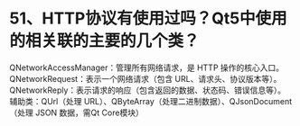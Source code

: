 # 51、HTTP协议有使用过吗？Qt5中使用的相关联的主要的几个类？

QNetworkAccessManager：管理所有网络请求，是 HTTP 操作的核心入口。
QNetworkRequest：表示一个网络请求（包含 URL、请求头、协议版本等）。
QNetworkReply：表示请求的响应（包含返回的数据、状态码、错误信息等）。
辅助类：QUrl（处理 URL）、QByteArray（处理二进制数据）、QJsonDocument（处理 JSON 数据，需Qt Core模块）
